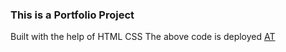 ### This is a Portfolio Project

Built with the help of HTML CSS 
The above code is deployed [AT](https://62b9e10ade91e50008f175b0--mellifluous-capybara-b3d0e8.netlify.app/)
 
